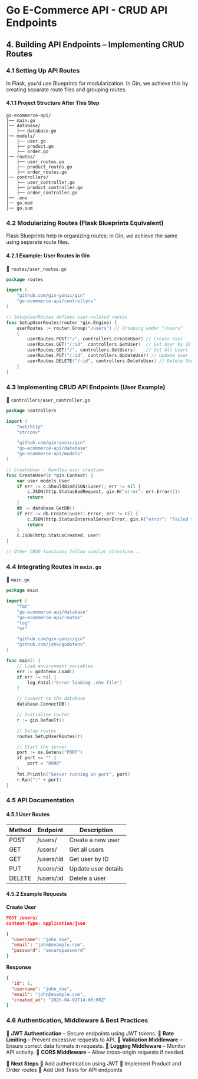 # Go E-Commerce API - CRUD API Endpoints

## 4. Building API Endpoints – Implementing CRUD Routes

### 4.1 Setting Up API Routes

In Flask, you'd use Blueprints for modularization. In Gin, we achieve this by creating separate route files and grouping routes.

#### 4.1.1 Project Structure After This Step

```
go-ecommerce-api/
│── main.go
│── database/
│   ├── database.go
│── models/
│   ├── user.go
│   ├── product.go
│   ├── order.go
│── routes/
│   ├── user_routes.go
│   ├── product_routes.go
│   ├── order_routes.go
│── controllers/
│   ├── user_controller.go
│   ├── product_controller.go
│   ├── order_controller.go
│── .env
│── go.mod
│── go.sum
```

### 4.2 Modularizing Routes (Flask Blueprints Equivalent)

Flask Blueprints help in organizing routes; in Gin, we achieve the same using separate route files.

#### 4.2.1 Example: User Routes in Gin

📂 `routes/user_routes.go`

```go
package routes

import (
	"github.com/gin-gonic/gin"
	"go-ecommerce-api/controllers"
)

// SetupUserRoutes defines user-related routes
func SetupUserRoutes(router *gin.Engine) {
	userRoutes := router.Group("/users") // Grouping under "/users"
	{
		userRoutes.POST("/", controllers.CreateUser) // Create User
		userRoutes.GET("/:id", controllers.GetUser)  // Get User by ID
		userRoutes.GET("/", controllers.GetUsers)    // Get All Users
		userRoutes.PUT("/:id", controllers.UpdateUser) // Update User
		userRoutes.DELETE("/:id", controllers.DeleteUser) // Delete User
	}
}
```

### 4.3 Implementing CRUD API Endpoints (User Example)

📂 `controllers/user_controller.go`

```go
package controllers

import (
	"net/http"
	"strconv"

	"github.com/gin-gonic/gin"
	"go-ecommerce-api/database"
	"go-ecommerce-api/models"
)

// CreateUser - Handles user creation
func CreateUser(c *gin.Context) {
	var user models.User
	if err := c.ShouldBindJSON(&user); err != nil {
		c.JSON(http.StatusBadRequest, gin.H{"error": err.Error()})
		return
	}
	db := database.GetDB()
	if err := db.Create(&user).Error; err != nil {
		c.JSON(http.StatusInternalServerError, gin.H{"error": "Failed to create user"})
		return
	}
	c.JSON(http.StatusCreated, user)
}

// Other CRUD functions follow similar structure...
```

### 4.4 Integrating Routes in `main.go`

📂 `main.go`

```go
package main

import (
	"fmt"
	"go-ecommerce-api/database"
	"go-ecommerce-api/routes"
	"log"
	"os"

	"github.com/gin-gonic/gin"
	"github.com/joho/godotenv"
)

func main() {
	// Load environment variables
	err := godotenv.Load()
	if err != nil {
		log.Fatal("Error loading .env file")
	}

	// Connect to the database
	database.ConnectDB()

	// Initialize router
	r := gin.Default()

	// Setup routes
	routes.SetupUserRoutes(r)

	// Start the server
	port := os.Getenv("PORT")
	if port == "" {
		port = "8080"
	}
	fmt.Println("Server running on port", port)
	r.Run(":" + port)
}
```

### 4.5 API Documentation

#### 4.5.1 User Routes

| Method | Endpoint    | Description         |
| ------ | ----------- | ------------------- |
| POST   | /users/     | Create a new user   |
| GET    | /users/     | Get all users       |
| GET    | /users/\:id | Get user by ID      |
| PUT    | /users/\:id | Update user details |
| DELETE | /users/\:id | Delete a user       |

#### 4.5.2 Example Requests

**Create User**

```json
POST /users/
Content-Type: application/json

{
  "username": "john_doe",
  "email": "john@example.com",
  "password": "securepassword"
}
```

**Response**

```json
{
  "id": 1,
  "username": "john_doe",
  "email": "john@example.com",
  "created_at": "2025-04-02T14:00:00Z"
}
```

### 4.6 Authentication, Middleware & Best Practices

🔹 **JWT Authentication** – Secure endpoints using JWT tokens. 🔹 **Rate Limiting** – Prevent excessive requests to API. 🔹 **Validation Middleware** – Ensure correct data formats in requests. 🔹 **Logging Middleware** – Monitor API activity. 🔹 **CORS Middleware** – Allow cross-origin requests if needed.

🚀 **Next Steps** 🔹 Add authentication using JWT 🔹 Implement Product and Order routes 🔹 Add Unit Tests for API endpoints

